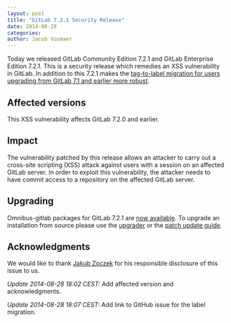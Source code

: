 ```yaml
---
layout: post
title: "GitLab 7.2.1 Security Release"
date: 2014-08-28
categories:
author: Jacob Vosmaer
---
```


Today we released GitLab Community Edition 7.2.1 and GitLab Enterprise Edition
7.2.1. This is a security release which remedies an XSS vulnerability in
GitLab. In addition to this 7.2.1 makes the [tag-to-label migration for users
upgrading from GitLab 7.1 and earlier more
robust](https://github.com/gitlabhq/gitlabhq/issues/7571).

## Affected versions

This XSS vulnerability affects GitLab 7.2.0 and earlier.

## Impact

The vulnerability patched by this release allows an attacker to carry out a
cross-site scripting (XSS) attack against users with a session on an affected
GitLab server. In order to exploit this vulnerability, the attacker needs to
have commit access to a repository on the affected GitLab server.

## Upgrading

Omnibus-gitlab packages for GitLab 7.2.1 are [now
available](https://about.gitlab.com/downloads/). To upgrade an installation
from source please use the
[upgrader](http://doc.gitlab.com/ce/update/upgrader.html) or the [patch update
guide](http://doc.gitlab.com/ce/update/patch_versions.html).

## Acknowledgments

We would like to thank [Jakub Zoczek](http://zoczus.blogspot.com/) for his
responsible disclosure of this issue to us.

_Update 2014-08-28 18:02 CEST:_ Add affected version and acknowledgments.

_Update 2014-08-28 18:07 CEST:_ Add link to GitHub issue for the label migration.
